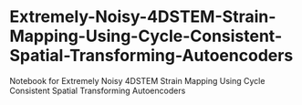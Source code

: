 # Extremely-Noisy-4DSTEM-Strain-Mapping-Using-Cycle-Consistent-Spatial-Transforming-Autoencoders
Notebook for Extremely Noisy 4DSTEM Strain Mapping Using Cycle Consistent Spatial Transforming Autoencoders
